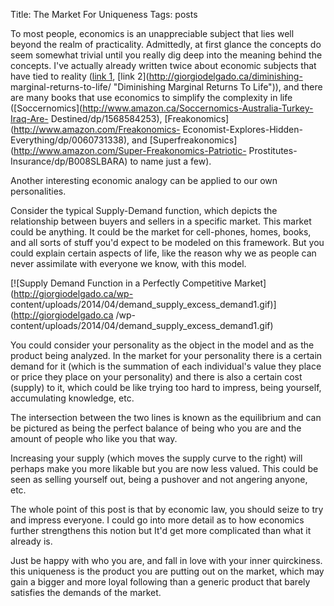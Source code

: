 Title: The Market For Uniqueness
Tags: posts

To most people, economics is an unappreciable subject that lies well beyond
the realm of practicality. Admittedly, at first glance the concepts do seem
somewhat trivial until you really dig deep into the meaning behind the
concepts. I've actually already written twice about economic subjects that
have tied to reality ([link 1](http://giorgiodelgado.ca/wars-broken-window/
"War's Broken Window"), [link 2](http://giorgiodelgado.ca/diminishing-
marginal-returns-to-life/ "Diminishing Marginal Returns To Life")), and there
are many books that use economics to simplify the complexity in life
([Soccernomics](http://www.amazon.ca/Soccernomics-Australia-Turkey-Iraq-Are-
Destined/dp/1568584253), [Freakonomics](http://www.amazon.com/Freakonomics-
Economist-Explores-Hidden-Everything/dp/0060731338), and
[Superfreakonomics](http://www.amazon.com/Super-Freakonomics-Patriotic-
Prostitutes-Insurance/dp/B008SLBARA) to name just a few).



Another interesting economic analogy can be applied to our own personalities.



Consider the typical Supply-Demand function, which depicts the relationship
between buyers and sellers in a specific market. This market could be
anything. It could be the market for cell-phones, homes, books, and all sorts
of stuff you'd expect to be modeled on this framework. But you could explain
certain aspects of life, like the reason why we as people can never assimilate
with everyone we know, with this model.



[![Supply Demand Function in a Perfectly Competitive
Market](http://giorgiodelgado.ca/wp-
content/uploads/2014/04/demand_supply_excess_demand1.gif)](http://giorgiodelgado.ca
/wp-content/uploads/2014/04/demand_supply_excess_demand1.gif)



You could consider your personality as the object in the model and as the
product being analyzed. In the market for your personality there is a certain
demand for it (which is the summation of each individual's value they place or
price they place on your personality) and there is also a certain cost
(supply) to it, which could be like trying too hard to impress, being
yourself, accumulating knowledge, etc.



The intersection between the two lines is known as the equilibrium and can be
pictured as being the perfect balance of being who you are and the amount of
people who like you that way.



Increasing your supply (which moves the supply curve to the right) will
perhaps make you more likable but you are now less valued. This could be seen
as selling yourself out, being a pushover and not angering anyone, etc.



The whole point of this post is that by economic law, you should seize to try
and impress everyone. I could go into more detail as to how economics further
strengthens this notion but It'd get more complicated than what it already is.



Just be happy with who you are, and fall in love with your inner quirckiness.
this uniqueness is the product you are putting out on the market, which may
gain a bigger and more loyal following than a generic product that barely
satisfies the demands of the market.





